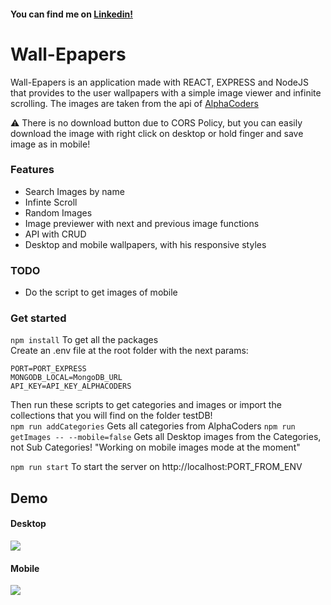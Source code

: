 #### You can find me on [Linkedin!](https://www.linkedin.com/in/aitor-navarrete/)

# Wall-Epapers

Wall-Epapers is an application made with REACT, EXPRESS and NodeJS that provides to the user wallpapers with a simple image viewer and infinite scrolling. The images are taken from the api of [AlphaCoders](https://wall.alphacoders.com/api.php)  
  
:warning: There is no download button due to CORS Policy, but you can easily download the image with right click on desktop or hold finger and save image as in mobile!

### Features
- Search Images by name
- Infinte Scroll
- Random Images
- Image previewer with next and previous image functions
- API with CRUD
- Desktop and mobile wallpapers, with his responsive styles

### TODO
- Do the script to get images of mobile

### Get started
`npm install` To get all the packages  
Create an .env file at the root folder with the next params:
```
PORT=PORT_EXPRESS
MONGODB_LOCAL=MongoDB_URL
API_KEY=API_KEY_ALPHACODERS
```
  
Then run these scripts to get categories and images or import the collections that you will find on the folder testDB!   
`npm run addCategories` Gets all categories from AlphaCoders
`npm run getImages -- --mobile=false` Gets all Desktop images from the Categories, not Sub Categories! "Working on mobile images mode at the moment"
  
`npm run start` To start the server on http://localhost:PORT_FROM_ENV
  
## Demo
#### Desktop
![](https://s8.gifyu.com/images/wallepapers_edit_0.gif)
  
#### Mobile
![](https://s8.gifyu.com/images/wallepapers_edit_1.gif)